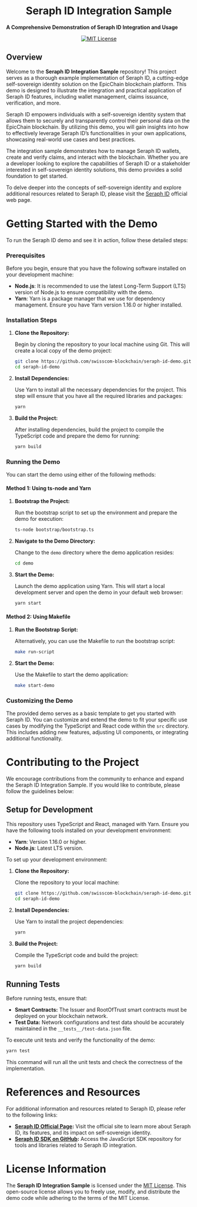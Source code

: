 <h1 align="center">
  Seraph ID Integration Sample
</h1>

  **A Comprehensive Demonstration of Seraph ID Integration and Usage**
<p align="center">      
  <a href="https://github.com/epicchainlabs/seraph-id-integration-sample/blob/master/LICENSE">
    <img src="https://img.shields.io/badge/license-MIT-blue.svg?color=green" alt="MIT License">
  </a>
</p>

## Overview

Welcome to the **Seraph ID Integration Sample** repository! This project serves as a thorough example implementation of Seraph ID, a cutting-edge self-sovereign identity solution on the EpicChain blockchain platform. This demo is designed to illustrate the integration and practical application of Seraph ID features, including wallet management, claims issuance, verification, and more.

Seraph ID empowers individuals with a self-sovereign identity system that allows them to securely and transparently control their personal data on the EpicChain blockchain. By utilizing this demo, you will gain insights into how to effectively leverage Seraph ID’s functionalities in your own applications, showcasing real-world use cases and best practices.

The integration sample demonstrates how to manage Seraph ID wallets, create and verify claims, and interact with the blockchain. Whether you are a developer looking to explore the capabilities of Seraph ID or a stakeholder interested in self-sovereign identity solutions, this demo provides a solid foundation to get started.

To delve deeper into the concepts of self-sovereign identity and explore additional resources related to Seraph ID, please visit the [Seraph ID](http://www.seraphid.io/) official web page.

# Getting Started with the Demo

To run the Seraph ID demo and see it in action, follow these detailed steps:

### Prerequisites

Before you begin, ensure that you have the following software installed on your development machine:

- **Node.js**: It is recommended to use the latest Long-Term Support (LTS) version of Node.js to ensure compatibility with the demo.
- **Yarn**: Yarn is a package manager that we use for dependency management. Ensure you have Yarn version 1.16.0 or higher installed.

### Installation Steps

1. **Clone the Repository:**

   Begin by cloning the repository to your local machine using Git. This will create a local copy of the demo project:

   ```bash
   git clone https://github.com/swisscom-blockchain/seraph-id-demo.git
   cd seraph-id-demo
   ```

2. **Install Dependencies:**

   Use Yarn to install all the necessary dependencies for the project. This step will ensure that you have all the required libraries and packages:

   ```bash
   yarn
   ```

3. **Build the Project:**

   After installing dependencies, build the project to compile the TypeScript code and prepare the demo for running:

   ```bash
   yarn build
   ```

### Running the Demo

You can start the demo using either of the following methods:

#### Method 1: Using ts-node and Yarn

1. **Bootstrap the Project:**

   Run the bootstrap script to set up the environment and prepare the demo for execution:

   ```bash
   ts-node bootstrap/bootstrap.ts
   ```

2. **Navigate to the Demo Directory:**

   Change to the `demo` directory where the demo application resides:

   ```bash
   cd demo
   ```

3. **Start the Demo:**

   Launch the demo application using Yarn. This will start a local development server and open the demo in your default web browser:

   ```bash
   yarn start
   ```

#### Method 2: Using Makefile

1. **Run the Bootstrap Script:**

   Alternatively, you can use the Makefile to run the bootstrap script:

   ```bash
   make run-script
   ```

2. **Start the Demo:**

   Use the Makefile to start the demo application:

   ```bash
   make start-demo
   ```

### Customizing the Demo

The provided demo serves as a basic template to get you started with Seraph ID. You can customize and extend the demo to fit your specific use cases by modifying the TypeScript and React code within the `src` directory. This includes adding new features, adjusting UI components, or integrating additional functionality.

# Contributing to the Project

We encourage contributions from the community to enhance and expand the Seraph ID Integration Sample. If you would like to contribute, please follow the guidelines below:

## Setup for Development

This repository uses TypeScript and React, managed with Yarn. Ensure you have the following tools installed on your development environment:

- **Yarn**: Version 1.16.0 or higher.
- **Node.js**: Latest LTS version.

To set up your development environment:

1. **Clone the Repository:**

   Clone the repository to your local machine:

   ```bash
   git clone https://github.com/swisscom-blockchain/seraph-id-demo.git
   cd seraph-id-demo
   ```

2. **Install Dependencies:**

   Use Yarn to install the project dependencies:

   ```bash
   yarn
   ```

3. **Build the Project:**

   Compile the TypeScript code and build the project:

   ```bash
   yarn build
   ```

## Running Tests

Before running tests, ensure that:

- **Smart Contracts:** The Issuer and RootOfTrust smart contracts must be deployed on your blockchain network.
- **Test Data:** Network configurations and test data should be accurately maintained in the `__tests__/test-data.json` file.

To execute unit tests and verify the functionality of the demo:

```bash
yarn test
```

This command will run all the unit tests and check the correctness of the implementation.

# References and Resources

For additional information and resources related to Seraph ID, please refer to the following links:

- **[Seraph ID Official Page](http://www.seraphid.io):** Visit the official site to learn more about Seraph ID, its features, and its impact on self-sovereign identity.
- **[Seraph ID SDK on GitHub](https://github.com/epicchainlabs/seraph-id-integration-sample):** Access the JavaScript SDK repository for tools and libraries related to Seraph ID integration.

# License Information

The **Seraph ID Integration Sample** is licensed under the [MIT License](https://github.com/epicchainlabs/seraph-id-integration-sample/blob/master/LICENSE). This open-source license allows you to freely use, modify, and distribute the demo code while adhering to the terms of the MIT License.
